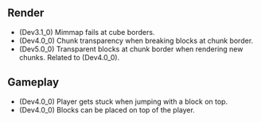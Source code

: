 ## Render
- (Dev3.1_0) Mimmap fails at cube borders.
- (Dev4.0_0) Chunk transparency when breaking blocks at chunk border.
- (Dev5.0_0) Transparent blocks at chunk border when rendering new chunks. Related to (Dev4.0_0).

## Gameplay
- (Dev4.0_0) Player gets stuck when jumping with a block on top.
- (Dev4.0_0) Blocks can be placed on top of the player.